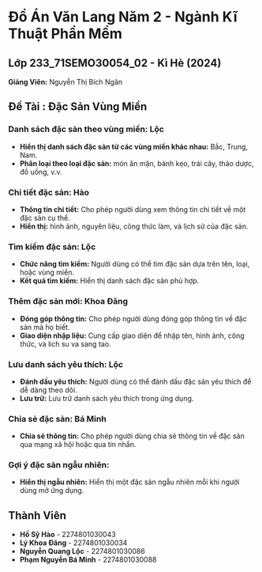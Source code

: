 # Đồ Án Văn Lang Năm 2 - Ngành Kĩ Thuật Phần Mềm

## Lớp 233_71SEMO30054_02 - Kì Hè (2024)

**Giảng Viên:** Nguyễn Thị Bích Ngân

## Đề Tài : Đặc Sản Vùng Miền

### Danh sách đặc sản theo vùng miền: Lộc
- **Hiển thị danh sách đặc sản từ các vùng miền khác nhau:** Bắc, Trung, Nam.
- **Phân loại theo loại đặc sản:** món ăn mặn, bánh kẹo, trái cây, thảo dược, đồ uống, v.v.

### Chi tiết đặc sản: Hào
- **Thông tin chi tiết:** Cho phép người dùng xem thông tin chi tiết về một đặc sản cụ thể.
- **Hiển thị:** hình ảnh, nguyên liệu, công thức làm, và lịch sử của đặc sản.

### Tìm kiếm đặc sản: Lộc
- **Chức năng tìm kiếm:** Người dùng có thể tìm đặc sản dựa trên tên, loại, hoặc vùng miền.
- **Kết quả tìm kiếm:** Hiển thị danh sách đặc sản phù hợp.

### Thêm đặc sản mới: Khoa Đăng
- **Đóng góp thông tin:** Cho phép người dùng đóng góp thông tin về đặc sản mà họ biết.
- **Giao diện nhập liệu:** Cung cấp giao diện để nhập tên, hình ảnh, công thức, và lich su va sang tao.

### Lưu danh sách yêu thích: Lộc
- **Đánh dấu yêu thích:** Người dùng có thể đánh dấu đặc sản yêu thích để dễ dàng theo dõi.
- **Lưu trữ:** Lưu trữ danh sách yêu thích trong ứng dụng.

### Chia sẻ đặc sản: Bá Minh
- **Chia sẻ thông tin:** Cho phép người dùng chia sẻ thông tin về đặc sản qua mạng xã hội hoặc qua tin nhắn.

### Gợi ý đặc sản ngẫu nhiên:
- **Hiển thị ngẫu nhiên:** Hiển thị một đặc sản ngẫu nhiên mỗi khi người dùng mở ứng dụng.

## Thành Viên
- **Hồ Sỹ Hào** - 2274801030043
- **Lý Khoa Đăng** - 2274801030034
- **Nguyễn Quang Lộc** - 2274801030086
- **Phạm Nguyễn Bá Minh** - 2274801030088
